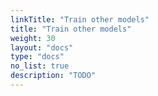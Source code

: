 ```yaml
---
linkTitle: "Train other models"
title: "Train other models"
weight: 30
layout: "docs"
type: "docs"
no_list: true
description: "TODO"
---
```

